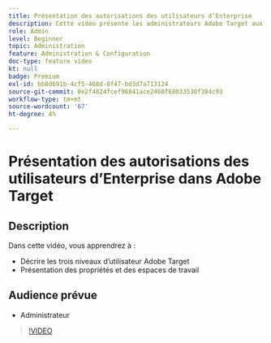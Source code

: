 ```yaml
---
title: Présentation des autorisations des utilisateurs d’Enterprise
description: Cette vidéo présente les administrateurs Adobe Target aux autorisations utilisateur, aux propriétés et aux espaces de travail. Regardez cette vidéo pour en savoir plus sur les différents niveaux d’utilisateur et sur l’utilisation des propriétés et des espaces de travail pour contrôler l’accès des utilisateurs.
role: Admin
level: Beginner
topic: Administration
feature: Administration & Configuration
doc-type: feature video
kt: null
badge: Premium
exl-id: bb8d691b-4cf5-468d-8f47-bd3d7a713124
source-git-commit: 0e2f4824fcef96841ace2460f68033530f384c93
workflow-type: tm+mt
source-wordcount: '67'
ht-degree: 4%

---
```


# Présentation des autorisations des utilisateurs d’Enterprise dans Adobe Target

## Description

Dans cette vidéo, vous apprendrez à :

* Décrire les trois niveaux d’utilisateur Adobe Target
* Présentation des propriétés et des espaces de travail

## Audience prévue

* Administrateur

>[!VIDEO](https://video.tv.adobe.com/v/19042/?quality=12)
